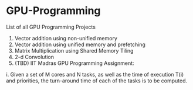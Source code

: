 # GPU-Programming
List of all GPU Programming Projects
1. Vector addition using non-unified memory
2. Vector addition using unified memory and prefetching
3. Matrix Multiplication using Shared Memory Tiling
4. 2-d Convolution
5. (TBD) IIT Madras GPU Programming Assignment:

  i. Given a set of M cores and N tasks, as well as the time of execution T(i) and priorities, the turn-around time of each of the tasks is to be computed.
  

